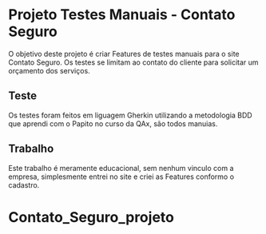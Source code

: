 # Projeto Testes Manuais - Contato Seguro

O objetivo deste projeto é criar Features de testes manuais para o site Contato Seguro. Os testes se limitam ao contato do cliente para solicitar um orçamento dos serviços. 

## Teste 

Os testes foram feitos em liguagem Gherkin utilizando a metodologia BDD que aprendi com o Papito no curso da QAx, são todos manuias.

## Trabalho

Este trabalho é meramente educacional, sem nenhum vinculo com a empresa, simplesmente entrei no site e criei as Features conformo o cadastro. 

# Contato_Seguro_projeto
